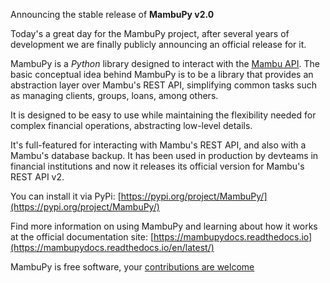 Announcing the stable release of **MambuPy v2.0**

Today's a great day for the MambuPy project, after several years of development we are finally publicly announcing an official release for it.

MambuPy is a *Python* library designed to interact with the [Mambu API](https://api.mambu.com/).
The basic conceptual idea behind MambuPy is to be a library that provides an abstraction layer over Mambu's REST API, simplifying common tasks such as managing clients, groups, loans, among others.

It is designed to be easy to use while maintaining the flexibility needed for complex financial operations, abstracting low-level details.

It's full-featured for interacting with Mambu's REST API, and also with a Mambu's database backup. It has been used in production by devteams in financial institutions and now it releases its official version for Mambu's REST API v2.

You can install it via PyPi: [https://pypi.org/project/MambuPy/](https://pypi.org/project/MambuPy/)

Find more information on using MambuPy and learning about how it works at the official documentation site: [https://mambupydocs.readthedocs.io](https://mambupydocs.readthedocs.io/en/latest/)

MambuPy is free software, your [contributions are welcome](https://gitlab.com/jstitch/mambupy)
